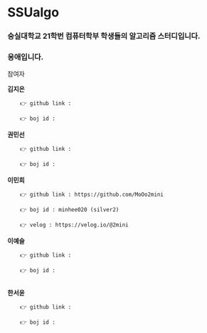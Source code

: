 # SSUalgo

### 숭실대학교 21학번 컴퓨터학부 학생들의 알고리즘 스터디입니다.
### 응애입니다.


참여자

**김지은**  
```
	👉 github link :   

	👉 boj id :   

```
	  
**권민선** 
```
	👉 github link :   

	👉 boj id :   

```
**이민희**   
```
	👉 github link : https://github.com/MoOo2mini    

    👉 boj id : minhee020 (silver2)    

	👉 velog : https://velog.io/@2mini   

```
	      
**이예슬**    
```
	👉 github link :   

	👉 boj id :   
	
```
	    
**한서윤**   
```
	👉 github link :   

	👉 boj id :   
	
```

